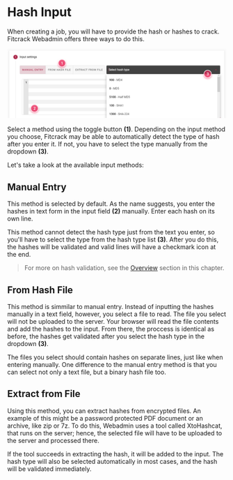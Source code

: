 Hash Input
==========

When creating a job, you will have to provide the hash or hashes to crack. Fitcrack Webadmin offers three ways to do this.

![Input settings step](../../_media/img/add-job-input.jpg)

Select a method using the toggle button __(1)__. Depending on the input method you choose, Fitcrack may be able to automatically detect the type of hash after you enter it. If not, you have to select the type manually from the dropdown __(3)__.

Let's take a look at the available input methods:


Manual Entry
------------

This method is selected by default. As the name suggests, you enter the hashes in text form in the input field __(2)__ manually. Enter each hash on its own line.

This method cannot detect the hash type just from the text you enter, so you'll have to select the type from the hash type list __(3)__. After you do this, the hashes will be validated and valid lines will have a checkmark icon at the end.

> For more on hash validation, see the [Overview](/jobs/creating/overview.md) section in this chapter.


From Hash File
--------------

This method is simmilar to manual entry. Instead of inputting the hashes manually in a text field, however, you select a file to read. The file you select will not be uploaded to the server. Your browser will read the file contents and add the hashes to the input. From there, the proccess is identical as before, the hashes get validated after you select the hash type in the dropdown __(3)__.

The files you select should contain hashes on separate lines, just like when entering manually. One difference to the manual entry method is that you can select not only a text file, but a binary hash file too.


Extract from File
-----------------

Using this method, you can extract hashes from encrypted files. An example of this might be a password protected PDF document or an archive, like zip or 7z. To do this, Webadmin uses a tool called XtoHashcat, that runs on the server; hence, the selected file will have to be uploaded to the server and processed there.

If the tool succeeds in extracting the hash, it will be added to the input. The hash type will also be selected automatically in most cases, and the hash will be validated immediately.
